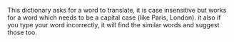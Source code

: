 This dictionary asks for a word to translate, it is case insensitive but works for a word which needs to be a capital case (like Paris, London). it also if you type your word incorrectly, it will find the similar words and suggest those too.
